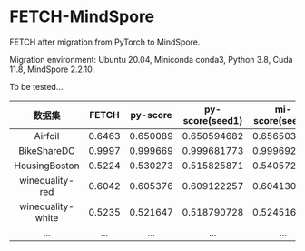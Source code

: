 # FETCH-MindSpore

FETCH after migration from PyTorch to MindSpore.

Migration environment:
Ubuntu 20.04,
Miniconda conda3,
Python 3.8,
Cuda 11.8,
MindSpore 2.2.10.

To be tested...

|      数据集       | FETCH  | py-score | py-score(seed1) | mi-score(seed1) |
| :---------------: | :----: | :------: | :-------------: | :-------------: |
|      Airfoil      | 0.6463 | 0.650089 |   0.650594682   |   0.656503074   |
|    BikeShareDC    | 0.9997 | 0.999669 |   0.999681773   |   0.999692664   |
|   HousingBoston   | 0.5224 | 0.530273 |   0.515825871   |   0.540572457   |
|  winequality-red  | 0.6042 | 0.605376 |   0.609122257   |   0.604130094   |
| winequality-white | 0.5235 | 0.521647 |   0.518790728   |   0.524516062   |
|        ...        |  ...   |   ...    |       ...       |       ...       |


